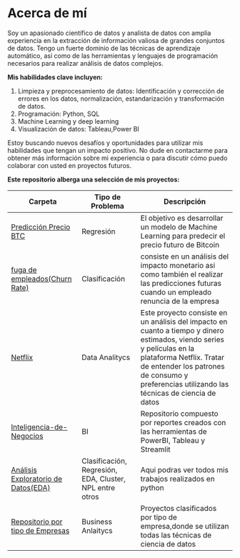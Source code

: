 # Acerca de mí
Soy un apasionado científico de datos y analista de datos con amplia experiencia en la extracción de información valiosa de grandes conjuntos de datos. Tengo un fuerte dominio de las técnicas  de aprendizaje automático, así como de las herramientas y lenguajes de programación necesarios para realizar análisis de datos complejos.  

**Mis habilidades clave incluyen:**

1. Limpieza y preprocesamiento de datos: Identificación y corrección de errores en los datos, normalización, estandarización y transformación de datos.
1. Programación: Python,  SQL
1. Machine Learning y deep learning
1. Visualización de datos: Tableau,Power BI

Estoy buscando nuevos desafíos y oportunidades para utilizar mis habilidades que tengan un impacto positivo. No dude en contactarme para obtener más información sobre mi experiencia o para discutir cómo puedo colaborar con usted en proyectos futuros.
   
**Este repositorio alberga una selección de mis proyectos:**   

| Carpeta | Tipo de Problema | Descripción |
|---|---|---|
| [Predicción Precio BTC](https://github.com/luishernand/predecir_precio_BTC) | Regresión | El objetivo es desarrollar un modelo de Machine Learning para predecir el precio futuro de Bitcoin | 
| [fuga de empleados(Churn Rate)](https://github.com/luishernand/fuga_empleados) | Clasificación | consiste en un análisis del impacto monetario asi como también el realizar las predicciones futuras cuando un empleado renuncia de la empresa |
| [Netflix](https://github.com/luishernand/NETFLIX/tree/main) | Data Analitycs |  Este proyecto consiste en un análisis del impacto en cuanto a tiempo y dinero estimados, viendo series y películas en la plataforma Netflix. Tratar de entender los patrones de consumo y preferencias utilizando las técnicas de ciencia de datos | 
| [Inteligencia-de-Negocios](https://luishernand.github.io/Inteligencia-de-Negocios/) | BI | Repositorio  compuesto por reportes creados con las herramientas de PowerBI, Tableau y  Streamlit | 
| [Análisis Exploratorio de Datos(EDA)](https://luishernand.github.io/Analisis-EDA-predicciones/) | Clasificación, Regresión, EDA, Cluster, NPL entre otros | Aqui podras ver todos mis trabajos realizados en python |
| [Repositorio por tipo de Empresas](https://luishernand.github.io/Mis-proyectos-de-ML-por-tipo-Industrias/) | Business Anlaitycs | Proyectos clasificados por tipo de empresa,donde se utilizan todas las técnicas de ciencia de datos | 

  




